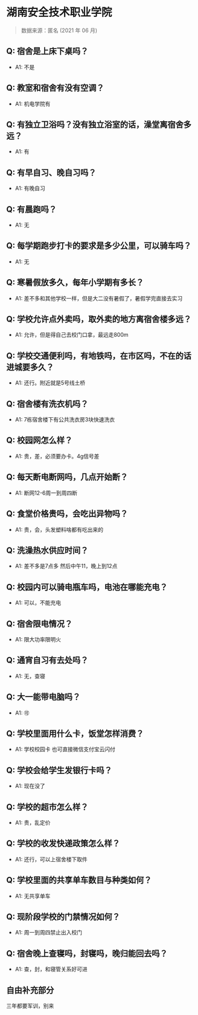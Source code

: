 # 湖南安全技术职业学院

> 数据来源：匿名 (2021 年 06 月)

## Q: 宿舍是上床下桌吗？

- A1: 不是

## Q: 教室和宿舍有没有空调？

- A1: 机电学院有

## Q: 有独立卫浴吗？没有独立浴室的话，澡堂离宿舍多远？

- A1: 有

## Q: 有早自习、晚自习吗？

- A1: 有晚自习

## Q: 有晨跑吗？

- A1: 无

## Q: 每学期跑步打卡的要求是多少公里，可以骑车吗？

- A1: 无

## Q: 寒暑假放多久，每年小学期有多长？

- A1: 差不多和其他学校一样，但是大二没有暑假了，暑假学完直接去实习

## Q: 学校允许点外卖吗，取外卖的地方离宿舍楼多远？

- A1: 允许，但是得自己去校门口拿，最远走800m

## Q: 学校交通便利吗，有地铁吗，在市区吗，不在的话进城要多久？

- A1: 还行。附近就是5号线土桥

## Q: 宿舍楼有洗衣机吗？

- A1: 7栋宿舍楼下有公共洗衣房3块快速洗衣

## Q: 校园网怎么样？

- A1: 贵，差，必须要办卡。4g信号差

## Q: 每天断电断网吗，几点开始断？

- A1: 断网12-6周一到周四断

## Q: 食堂价格贵吗，会吃出异物吗？

- A1: 贵，会，头发塑料啥都有吃出来的

## Q: 洗澡热水供应时间？

- A1: 差不多是7点多 然后中午11，晚上到12点

## Q: 校园内可以骑电瓶车吗，电池在哪能充电？

- A1: 可以，不能充电

## Q: 宿舍限电情况？

- A1: 限大功率限明火

## Q: 通宵自习有去处吗？

- A1: 无，查寝

## Q: 大一能带电脑吗？

- A1: 🉑

## Q: 学校里面用什么卡，饭堂怎样消费？

- A1: 学校校园卡 也可直接微信支付宝云闪付

## Q: 学校会给学生发银行卡吗？

- A1: 现在没了

## Q: 学校的超市怎么样？

- A1: 贵，乱定价

## Q: 学校的收发快递政策怎么样？

- A1: 还行，可以上宿舍楼下取件

## Q: 学校里面的共享单车数目与种类如何？

- A1: 无共享单车

## Q: 现阶段学校的门禁情况如何？

- A1: 周一到周四禁止出入校门

## Q: 宿舍晚上查寝吗，封寝吗，晚归能回去吗？

- A1: 查，封，和寝管关系好可进

## 自由补充部分

三年都要军训，别来